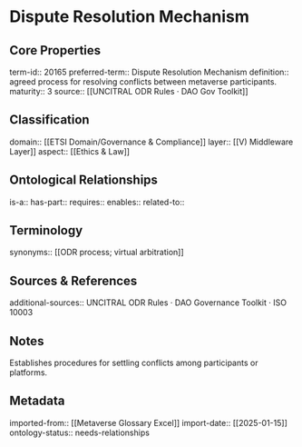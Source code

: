 # Dispute Resolution Mechanism

## Core Properties
term-id:: 20165
preferred-term:: Dispute Resolution Mechanism
definition:: agreed process for resolving conflicts between metaverse participants.
maturity:: 3
source:: [[UNCITRAL ODR Rules · DAO Gov Toolkit]]

## Classification
domain:: [[ETSI Domain/Governance & Compliance]]
layer:: [[V) Middleware Layer]]
aspect:: [[Ethics & Law]]

## Ontological Relationships
is-a:: 
has-part:: 
requires:: 
enables:: 
related-to:: 

## Terminology
synonyms:: [[ODR process; virtual arbitration]]

## Sources & References
additional-sources:: UNCITRAL ODR Rules · DAO Governance Toolkit · ISO 10003

## Notes
Establishes procedures for settling conflicts among participants or platforms.

## Metadata
imported-from:: [[Metaverse Glossary Excel]]
import-date:: [[2025-01-15]]
ontology-status:: needs-relationships